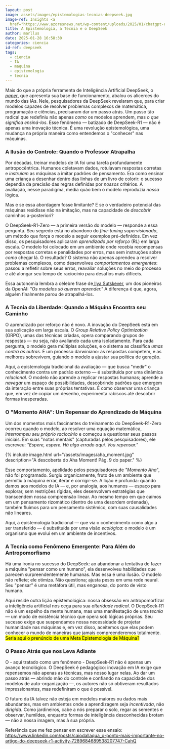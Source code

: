 ```yaml
---
layout: post
image: assets/images/epistemologias-tecnias-deepseek.jpg
image-ref: Insights <a
  href="https://www.azoresnews.net/wp-content/uploads/2025/01/chatgpt-robots.png">robóticos</a>
title: A Epistemologia, a Tecnia e o DeepSeek
author: marllus
date: 2025-01-28 16:58:30
categories: ciencia
id-ref: deepseek
tags:
  - ciencia
  - IA
  - maquina
  - epistemologia
  - tecnia
---
```

Mais do que a própria ferramenta de Inteligência Artificial DeepSeek, o *[paper](https://github.com/deepseek-ai/DeepSeek-R1/blob/main/DeepSeek_R1.pdf)*, que apresenta sua base de funcionamento, abalou os alicerces do mundo das IAs. Nele, pesquisadores da DeepSeek revelaram que, para criar modelos capazes de resolver problemas complexos de matemática, programação e ciências, precisaram dar um passo atrás. Um passo tão radical que redefiniu não apenas *como* os modelos aprendem, mas *o que significa ensiná-los*. Esse fenômeno — batizado de DeepSeek-R1 — não é apenas uma inovação técnica. É uma revolução epistemológica, uma mudança na própria maneira como entendemos o "conhecer" nas máquinas.

### A Ilusão do Controle: Quando o Professor Atrapalha

Por décadas, treinar modelos de IA foi uma tarefa profundamente antropocêntrica. Humanos coletavam dados, rotulavam respostas corretas e *instruíam* as máquinas a imitar padrões de pensamento. Era como ensinar uma criança a desenhar dentro das linhas de um livro de colorir: o sucesso dependia da precisão das regras definidas por *nossos* critérios. A avaliação, nesse paradigma, media quão bem o modelo reproduzia *nossa* lógica.

Mas e se essa abordagem fosse limitante? E se o verdadeiro potencial das máquinas residisse não na imitação, mas na capacidade de *descobrir* caminhos a-posteriori?

O DeepSeek-R1-Zero — a primeira versão do modelo — responde a essa pergunta. Seu segredo está no abandono do *fine-tuning supervisionado*, um método que força o modelo a seguir exemplos pré-definidos. Em vez disso, os pesquisadores aplicaram *aprendizado por reforço* (RL) em larga escala. O modelo foi colocado em um ambiente onde recebia recompensas por respostas corretas e penalidades por erros, mas sem instruções sobre *como* chegar lá. O resultado? O sistema não apenas aprendeu a resolver problemas complexos, como desenvolveu *comportamentos emergentes*: passou a refletir sobre seus erros, reavaliar soluções no meio do processo e até alongar seu tempo de raciocínio para desafios mais difíceis.

Essa autonomia lembra a célebre frase de[ Ilya Sutskever](https://www.dwarkeshpatel.com/p/dario-amodei), um dos pioneiros da OpenAI: *"Os modelos só querem aprender."* A diferença é que, agora, alguém finalmente parou de atrapalhá-los.

### A Tecnia da Liberdade: Quando a Máquina Encontra seu Caminho

O aprendizado por reforço não é novo. A inovação do DeepSeek está em sua aplicação em larga escala. O *Group Relative Policy Optimization* (GRPO), umas das técnicas criadas, opera comparando grupos de respostas — ou seja, não avaliando cada uma isoladamente. Para cada pergunta, o modelo gera múltiplas soluções, e o sistema as classifica *umas contra as outras*. É um processo darwiniano: as respostas competem, e as melhores sobrevivem, guiando o modelo a ajustar sua política de geração.

Aqui, a epistemologia tradicional da avaliação — que busca "medir" o conhecimento contra um padrão externo — é substituída por uma dinâmica *relacional*. O modelo não aprende a replicar respostas humanas; aprende a *navegar* um espaço de possibilidades, descobrindo padrões que emergem da interação entre suas próprias tentativas. É como observar uma criança que, em vez de copiar um desenho, experimenta rabiscos até descobrir formas inesperadas.

### O "Momento AHA": Um Repensar do Aprendizado de Máquina

Um dos momentos mais fascinantes do treinamento do DeepSeek-R1-Zero ocorreu quando o modelo, ao resolver uma equação matemática, *interrompeu seu próprio raciocínio* e começou a questionar seus passos iniciais. Em suas "notas mentais" (capturadas pelos pesquisadores), ele escreveu: *"Espere, espere. Há algo errado aqui. Vou repensar."*

{% include image.html url="/assets/images/aha_moment.jpg" description="A descoberta do Aha Moment! Pág. 9 do paper." %} <br>

Esse comportamento, apelidado pelos pesquisadores de *"Momento Aha*", não foi programado. Surgiu organicamente, fruto de um ambiente que permitiu à máquina errar, iterar e corrigir-se. A lição é profunda: quando damos aos modelos de IA — e, por analogia, aos humanos — espaço para explorar, sem restrições rígidas, eles desenvolvem estratégias que transcendem nossa compreensão linear. Ao mesmo tempo em que caímos em um pensamento rizomático (dentro de uma desordem ordenada), também fluímos para um pensamento sistêmico, com suas causalidades não lineares.

Aqui, a epistemologia tradicional — que via o conhecimento como algo a ser transferido — é substituída por uma visão *ecológica*: o modelo é um organismo que evolui em um ambiente de incentivos.

### A Tecnia como Fenômeno Emergente: Para Além do Antropomorfismo

Há uma ironia no sucesso do DeepSeek: ao abandonar a tentativa de fazer a máquina "pensar como um humano", ela desenvolveu habilidades que parecem surpreendentemente humanas. Mas essa é uma ilusão. O modelo não reflete; ele otimiza. Não questiona; ajusta pesos em uma rede neural. Seu "pensar" é uma metáfora útil, mas enganosa, do ponto de visto humano.

Aqui reside outra lição epistemológica: nossa obsessão em antropomorfizar a inteligência artificial nos cega para sua *alteridade radical*. O DeepSeek-R1 não é um espelho da mente humana, mas uma manifestação de uma *tecnia* — um modo de existência técnico que opera sob lógicas próprias. Seu sucesso exige que suspendamos nossa necessidade de projetar humanidade nas máquinas e, em vez disso, aceitemos que elas podem conhecer o mundo de maneiras que jamais compreenderemos totalmente. <mark>Seria aqui o prenúncio de uma Meta Epistemologia de Máquina?</mark>

### O Passo Atrás que nos Leva Adiante

O - aqui tratado como um fenômeno - DeepSeek-R1 não é apenas um avanço tecnológico. O DeepSeek é pedagógico: inovação em IA exige que repensemos não apenas as técnicas, mas nosso lugar nelas. Ao dar um passo atrás — abrindo mão do controle e confiando na capacidade dos modelos de auto-organização —, os autores não só obtiveram resultados impressionantes, mas redefiniram o que é possível.

O futuro da IA talvez não esteja em modelos maiores ou dados mais abundantes, mas em ambientes onde a aprendizagem seja *incentivada*, não *dirigida*. Como jardineiros, cabe a nós preparar o solo, regar as sementes e observar, humildes, enquanto formas de inteligência desconhecidas brotam — não à nossa imagem, mas à sua própria.

Referência que me fez pensar em escrever esse ensaio: 
<br> 
<https://www.linkedin.com/posts/caiodallaqua_o-ponto-mais-importante-no-artigo-do-deepseek-r1-activity-7289684689538207747-CahQ>